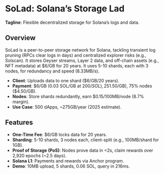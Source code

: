 # SoLad: Solana’s Storage Lad

**Tagline**: Flexible decentralized storage for Solana’s logs and data.

## Overview

SoLad is a peer-to-peer storage network for Solana, tackling transient log pruning (RPCs clear logs in days) and centralized explorer risks (e.g., Solscan). It stores Geyser streams, Layer 2 data, and off-chain assets (e.g., NFT metadata) at $6/GB for 20 years. It uses 5-10 shards, each with 3 nodes, for redundancy and speed (8.33MB/s).

- **Client**: Uploads data to one shard ($6/GB/20 years).
- **Payment**: $6/GB (0.03 SOL/GB at $200/SOL), 25% treasury ($1.50/GB), 75% nodes ($4.50/GB).
- **Nodes**: Store shards redundantly, earn $0.15/100MB/node (8.7% margin).
- **Use Case**: 500 dApps, ~275GB/year (2025 estimate).

## Features

- **One-Time Fee**: $6/GB locks data for 20 years.
- **Sharding**: 5-10 shards, 3 nodes each, client-split (e.g., 100MB/shard for 1GB).
- **Proof of Storage (PoS)**: Nodes prove data in <2s, claim rewards over 2,920 epochs (~2.5 days).
- **Solana L1**: Payments and rewards via Anchor program.
- **Demo**: 10MB upload, 5 shards, 0.06 SOL, query in 216ms.